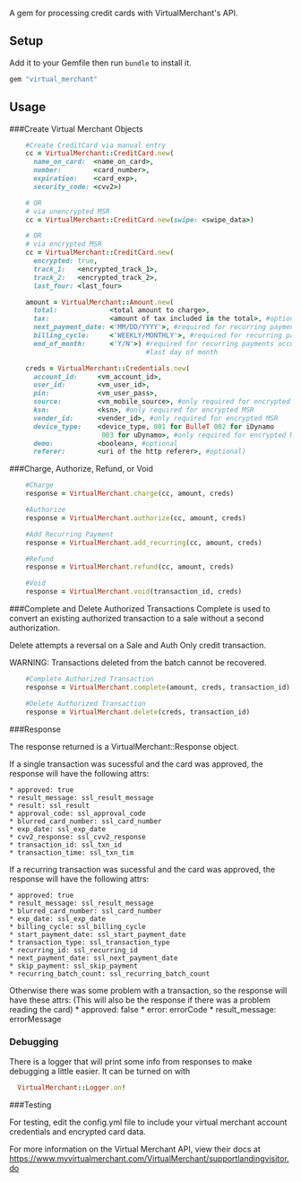 A gem for processing credit cards with VirtualMerchant's API.

## Setup

Add it to your Gemfile then run `bundle` to install it.

```ruby
gem "virtual_merchant"
```


## Usage
###Create Virtual Merchant Objects
```ruby
    #Create CreditCard via manual entry
    cc = VirtualMerchant::CreditCard.new(
      name_on_card:  <name_on_card>,
      number:        <card_number>,
      expiration:    <card_exp>,
      security_code: <cvv2>)

    # OR
    # via unencrypted MSR
    cc = VirtualMerchant::CreditCard.new(swipe: <swipe_data>)

    # OR
    # via encrypted MSR
    cc = VirtualMerchant::CreditCard.new(
      encrypted: true,
      track_1:   <encrypted_track_1>,
      track_2:   <encrypted_track_2>,
      last_four: <last_four>

    amount = VirtualMerchant::Amount.new(
      total:             <total amount to charge>,
      tax:               <amount of tax included in the total>, #optional
      next_payment_date: <'MM/DD/YYYY'>, #required for recurring payments
      billing_cycle:     <'WEEKLY/MONTHLY'>, #required for recurring payments
      end_of_month:      <'Y/N'>) #required for recurring payments occuring on
                                  #last day of month

    creds = VirtualMerchant::Credentials.new(
      account_id:     <vm_account_id>,
      user_id:        <vm_user_id>,
      pin:            <vm_user_pass>,
      source:         <vm_mobile_source>, #only required for encrypted MSR
      ksn:            <ksn>, #only required for encrypted MSR
      vender_id:      <vender_id>, #only required for encrypted MSR
      device_type:    <device_type, 001 for BulleT 002 for iDynamo
                       003 for uDynamo>, #only required for encrypted MSR
      demo:           <boolean>, #optional
      referer:        <uri of the http referer>, #optional)
```

###Charge, Authorize, Refund, or Void
```ruby
    #Charge
    response = VirtualMerchant.charge(cc, amount, creds)

    #Authorize
    response = VirtualMerchant.authorize(cc, amount, creds)

    #Add Recurring Payment
    response = VirtualMerchant.add_recurring(cc, amount, creds)

    #Refund
    response = VirtualMerchant.refund(cc, amount, creds)

    #Void
    response = VirtualMerchant.void(transaction_id, creds)
```
###Complete and Delete Authorized Transactions
Complete is used to convert an existing authorized transaction to a sale
without a second authorization.

Delete attempts a reversal on a Sale and Auth Only credit transaction.

WARNING: Transactions deleted from the batch cannot be recovered.
```ruby
    #Complete Authorized Transaction
    response = VirtualMerchant.complete(amount, creds, transaction_id)

    #Delete Authorized Transaction
    response = VirtualMerchant.delete(creds, transaction_id)
```

###Response

The response returned is a VirtualMerchant::Response object.

If a single transaction was sucessful and the card was approved, the response will have the following attrs:

    * approved: true
    * result_message: ssl_result_message
    * result: ssl_result
    * approval_code: ssl_approval_code
    * blurred_card_number: ssl_card_number
    * exp_date: ssl_exp_date
    * cvv2_response: ssl_cvv2_response
    * transaction_id: ssl_txn_id
    * transaction_time: ssl_txn_tim


If a recurring transaction was sucessful and the card was approved, the response will have the following attrs:

    * approved: true
    * result_message: ssl_result_message
    * blurred_card_number: ssl_card_number
    * exp_date: ssl_exp_date
    * billing_cycle: ssl_billing_cycle
    * start_payment_date: ssl_start_payment_date
    * transaction_type: ssl_transaction_type
    * recurring_id: ssl_recurring_id
    * next_payment_date: ssl_next_payment_date
    * skip_payment: ssl_skip_payment
    * recurring_batch_count: ssl_recurring_batch_count


Otherwise there was some problem with a transaction, so the response will have these attrs:
(This will also be the response if there was a problem reading the card)
    * approved: false
    * error: errorCode
    * result_message: errorMessage

### Debugging

There is a logger that will print some info from responses to make debugging a little easier.  It can be turned on with

```ruby
  VirtualMerchant::Logger.on!
```


###Testing

For testing, edit the config.yml file to include your virtual merchant account credentials and encrypted card data.



For more information on the Virtual Merchant API, view their docs at
https://www.myvirtualmerchant.com/VirtualMerchant/supportlandingvisitor.do
